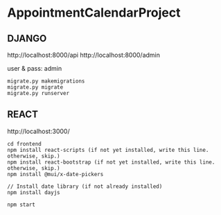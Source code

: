 ﻿# AppointmentCalendarProject

## DJANGO
http://localhost:8000/api
http://localhost:8000/admin

user & pass: admin

```
migrate.py makemigrations
migrate.py migrate
migrate.py runserver
```

## REACT
http://localhost:3000/
```
cd frontend
npm install react-scripts (if not yet installed, write this line. otherwise, skip.)
npm install react-bootstrap (if not yet installed, write this line. otherwise, skip.)
npm install @mui/x-date-pickers

// Install date library (if not already installed)
npm install dayjs

npm start

```
